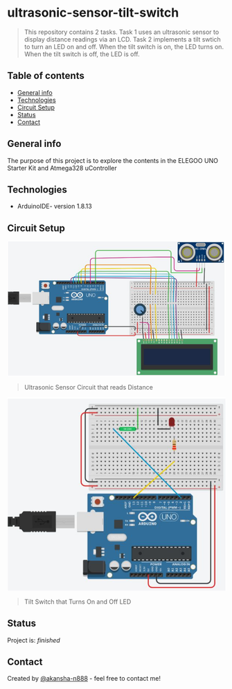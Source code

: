 # ultrasonic-sensor-tilt-switch
> This repository contains 2 tasks. Task 1 uses an ultrasonic sensor to display distance readings via an LCD.
> Task 2 implements a tilt swtich to turn an LED on and off. When the tilt switch is on, the LED turns on. When the tilt switch is off, the LED is off.


## Table of contents
* [General info](#general-info)
* [Technologies](#technologies)
* [Circuit Setup](#circuit-setup)
* [Status](#status)
* [Contact](#contact)

## General info
The purpose of this project is to explore the contents in the ELEGOO UNO Starter Kit and Atmega328 uController

## Technologies
* ArduinoIDE- version 1.8.13

## Circuit Setup
![TinkerCad](ultrasonic.PNG)

>Ultrasonic Sensor Circuit that reads Distance

![TinkerCad](tilt.PNG)

>Tilt Switch that Turns On and Off LED

## Status
Project is: _finished_

## Contact
Created by [@akansha-n888](https://www.linkedin.com/in/akansha-nagar/) - feel free to contact me!
